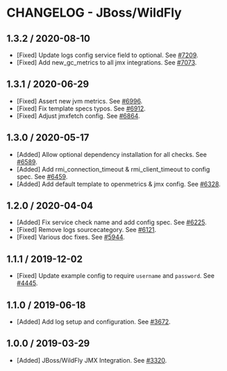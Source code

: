 # CHANGELOG - JBoss/WildFly

## 1.3.2 / 2020-08-10

* [Fixed] Update logs config service field to optional. See [#7209](https://github.com/DataDog/integrations-core/pull/7209).
* [Fixed] Add new_gc_metrics to all jmx integrations. See [#7073](https://github.com/DataDog/integrations-core/pull/7073).

## 1.3.1 / 2020-06-29

* [Fixed] Assert new jvm metrics. See [#6996](https://github.com/DataDog/integrations-core/pull/6996).
* [Fixed] Fix template specs typos. See [#6912](https://github.com/DataDog/integrations-core/pull/6912).
* [Fixed] Adjust jmxfetch config. See [#6864](https://github.com/DataDog/integrations-core/pull/6864).

## 1.3.0 / 2020-05-17

* [Added] Allow optional dependency installation for all checks. See [#6589](https://github.com/DataDog/integrations-core/pull/6589).
* [Added] Add rmi_connection_timeout & rmi_client_timeout to config spec. See [#6459](https://github.com/DataDog/integrations-core/pull/6459).
* [Added] Add default template to openmetrics & jmx config. See [#6328](https://github.com/DataDog/integrations-core/pull/6328).

## 1.2.0 / 2020-04-04

* [Added] Fix service check name and add config spec. See [#6225](https://github.com/DataDog/integrations-core/pull/6225).
* [Fixed] Remove logs sourcecategory. See [#6121](https://github.com/DataDog/integrations-core/pull/6121).
* [Fixed] Various doc fixes. See [#5944](https://github.com/DataDog/integrations-core/pull/5944).

## 1.1.1 / 2019-12-02

* [Fixed] Update example config to require `username` and `password`. See [#4445](https://github.com/DataDog/integrations-core/pull/4445).

## 1.1.0 / 2019-06-18

* [Added] Add log setup and configuration. See [#3672](https://github.com/DataDog/integrations-core/pull/3672).

## 1.0.0 / 2019-03-29

* [Added] JBoss/WildFly JMX Integration. See [#3320](https://github.com/DataDog/integrations-core/pull/3320).

